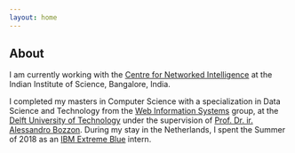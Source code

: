 ```yaml
---
layout: home
---
```

## About
I am currently working with the [Centre for Networked Intelligence](https://cni.iisc.ac.in/) at the Indian Institute of Science, Bangalore, India.

I completed my masters in Computer Science with a specialization in Data Science and Technology from the [Web Information Systems](https://www.tudelft.nl/ewi/over-de-faculteit/afdelingen/software-technology/web-information-systems/) group, at the [Delft University of Technology](https://www.tudelft.nl/en/) under the supervision of [Prof. Dr. ir. Alessandro Bozzon](https://www.alessandrobozzon.com/). During my stay in the Netherlands, I spent the Summer of 2018 as an [IBM Extreme Blue](https://www.ibm.com/employment/extremeblue/) intern.
